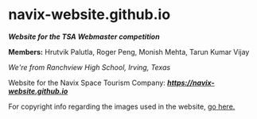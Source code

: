 # **navix-website.github.io**
***Website for the TSA Webmaster competition***

**Members:** Hrutvik Palutla, Roger Peng, Monish Mehta, Tarun Kumar Vijay 

*We're from Ranchview High School, Irving, Texas*

Website for the Navix Space Tourism Company: ***https://navix-website.github.io***

For copyright info regarding the images used in the website, [go here.](https://navix-website.github.io/about.html#about_attribution) 
